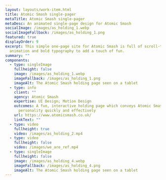 ```yaml
---
layout: layouts/work-item.html
title: Atomic Smash single-pager
metaTitle: Atomic Smash single-pager
metaDesc: An animated single-page design for Atomic Smash
socialImage: /images/as_holding_1.webp
socialImageFallback: /images/as_holding_1.png
featured: true
displayOrder: 9
excerpt: This simple one-page site for Atomic Smash is full of scroll-triggered
  animation and bold typography to add a touch of fun.
summary: ""
components:
  - type: singleImage
    fullheight: false
    image: /images/as_holding_1.webp
    imageFallback: /images/as_holding_1.png
    imageAlt: The Atomic Smash holding page seen on a tablet
  - type: info
    client: ""
    agency: Atomic Smash
    expertise: UI Design; Motion Design
    outcomes: A fun, interactive holding page which conveys Atomic Smash's
      personality quickly and effectively
    url: https://www.atomicsmash.co.uk/
    linkText: ""
  - type: video
    fullheight: true
    video: /images/as_holding_2.mp4
  - type: video
    fullheight: false
    video: /images/we_are_ref.mp4
  - type: singleImage
    fullheight: false
    image: /images/as_holding_4.webp
    imageFallback: /images/as_holding_4.png
    imageAlt: The Atomic Smash holding page seen on a tablet
---
```

